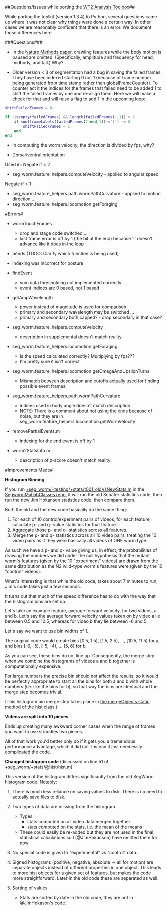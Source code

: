 ##Questions/Issues while porting the [WT2 Analysis Toolbox](http://www.mrc-lmb.cam.ac.uk/wormtracker/index.php?action=analysis)##

While porting the toolkit (version 1.3.4) to Python, several questions came up where it was not clear why things were done a certain way.  In other cases we are reasonably confident that there is an error.  We document those differences here.

###Questions###

- In the [Nature Methods paper](http://www.nature.com/nmeth/journal/v10/n9/fig_tab/nmeth.2560_F1.html), crawling features while the body motion is paused are omitted.  (Specifically, amplitude and frequency for head, midbody, and tail.)  Why?

- Older version < 3 of segmentation had a bug in saving the failed frames. They have been indexed starting 0 not 1 (because of frame number being generated from time stamp rather than globalFrameCounter). To counter act it the indices for the frames that failed need to be added 1 to shift the failed frames by one and re-allign them. Here we will make a check for that and will raise a flag to add 1 in the upcoming loop: 

```Matlab
shiftFailedFrames = 0;

if ~isempty(failedFrames) && length(failedFrames(:,1)) > 2
    if sum(frameLabels(failedFrames(2:end,1))~='f') ~= 0
        shiftFailedFrames = 1;
    end
end
```

- In computing the worm velocity, the direction is divided by fps, why?

- Dorsal/ventral orientation 

Used in:
Negate if < 2
- seg_worm.feature_helpers.computeVelocity - applied to angular speed

Negate if > 1
- seg_worm.feature_helpers.path.wormPathCurvature - applied to motion
direction ...
- seg_worm.feature_helpers.locomotion.getForaging


#Errors#

- wormTouchFrames 
	- drop and stage code switched ...
	- last frame error is off by 1 (the bit at the end) because 'i' doesn't advance like it does in the loop

- bends (TODO: Clarify which function is being used)

- indexing was incorrect for posture

- findEvent
   - sum data thresholding not implemented correctly
   - event indices are 0 based, not 1 based 

- getAmpWavelength
   - power instead of magnitude is used for comparison
   - primary and secondary wavelength may be switched ...
   - primary and secondary both capped? - drop secondary in that case?

- seg_worm.feature_helpers.computeVelocity 
	- description in supplemental doesn't match reality

- seg_worm.feature_helpers.locomotion.getForaging
	- Is the speed calculated correctly? Multiplying by fps???
	- I'm pretty sure it isn't correct

- seg_worm.feature_helpers.locomotion.getOmegaAndUpsilonTurns
	- Mismatch between description and cutoffs actually used for finding possible event frames.

- seg_worm.feature_helpers.path.wormPathCurvature
	- indices used in body angle doesn't match description
	- NOTE: There is a comment about not using the ends because of noise, but they are in seg_worm.feature_helpers.locomotion.getWormVelocity

- removePartialEvents.m
	- indexing for the end event is off by 1

- worm2StatsInfo.m
	- description of z-score doesn't match reality



#Improvements Made#

**Histogram Binning**

If you run [+seg_worm/+testing/+stats/t001_oldVsNewStats.m](https://github.com/JimHokanson/SegwormMatlabClasses/blob/master/%2Bseg_worm/%2Btesting/%2Bstats/t001_oldVsNewStats.m) in the [SegwormMatlabClasses repo](https://github.com/JimHokanson/SegwormMatlabClasses), it will run the old Schafer statistics code, then run the new Jim Hokanson statistics code, then compare them.

Both the old and the new code basically do the same thing:
1. For each of 10 control/experiment pairs of videos, for each feature, calculate p- and q- value statistics for that feature.
2. Aggregate those p- and q- statistics across all features.
3. Merge the p- and q- statistics across all 10 video pairs, treating the 10 video pairs as if they were basically all videos of ONE worm type.

As such we have a p- and q- value giving us, in effect, the probabilities of drawing the numbers we did under the null hypothesis that the mutant worm's features (given by the 10 "experiment" videos) are drawn from the same distribution as the N2 wild-type worm's features were (given by the 10 "control" videos).  

What's interesting is that while the old code, takes about 7 minutes to run, Jim's code takes just a few seconds.

It turns out that much of the speed difference has to do with the way that the histogram bins are set up.

Let's take an example feature, average forward velocity, for two videos, a and b.  Let's say the average forward velocity values taken on by video a lie between 0.5 and 10.5, whereas for video b they lie between -6 and 5.

Let's say we want to use bin widths of 1.

The original code would create bins [0.5, 1.5), [1.5, 2.5), ..., [10.5, 11.5) for a, and bins [-6, -5), [-5, -4), ... [5, 6) for b.

As you can see, these bins do not line up.  Consequently, the merge step when we combine the histograms of videos a and b together is computationally expensive.  

For large numbers the precise bin should not affect the results, so it would be perfectly appropriate to start all the bins for both a and b with whole numbers (i.e. like the bins for b), so that way the bins are identical and the merge step becomes trivial. 

(This histogram bin merge step takes place in [the mergeObjects static method of the hist class](https://github.com/JimHokanson/SegwormMatlabClasses/blob/master/%2Bseg_worm/%2Bstats/%40hist/hist.m#L231).)


**Videos are split into 10 pieces**

Ends up creating many awkward corner cases when the range of frames you want to use straddles two pieces.

All of that work you'd better only do if it gets you a tremendous performance advantage, which it did not.  Instead it just needlessly complicated the code.


**Changed histogram code**
(discussed on line 51 of [+seg_worm/+stats/@hist/hist.m](https://github.com/JimHokanson/SegwormMatlabClasses/blob/master/%2Bseg_worm/%2Bstats/%40hist/hist.m#L51))

This version of the histogram differs significantly from the old SegWorm histogram code. Notably:
    
1. There is much less reliance on saving values to disk. There is no need to actually save files to disk.

2. Two types of data are missing from the histogram.
	- Types:
		- stats computed on all video data merged together
		- stats computed on the stats, i.e. the mean of the means
	- These could easily be re-added but they are not used in the final statistical calculations so I (@JimHokanson) have omitted them for now.
 
3. No special code is given to "experimental" vs "control" data.

4. Signed histograms (positive, negative, absolute => all for motion) are separate objects instead of different properties in one object. This leads to more hist objects for a given set of features, but makes the code more straighforward. Later in the old code these are separated as well.

5. Sorting of values
	- Stats are sorted by date in the old code, they are not in @JimHokason's code.